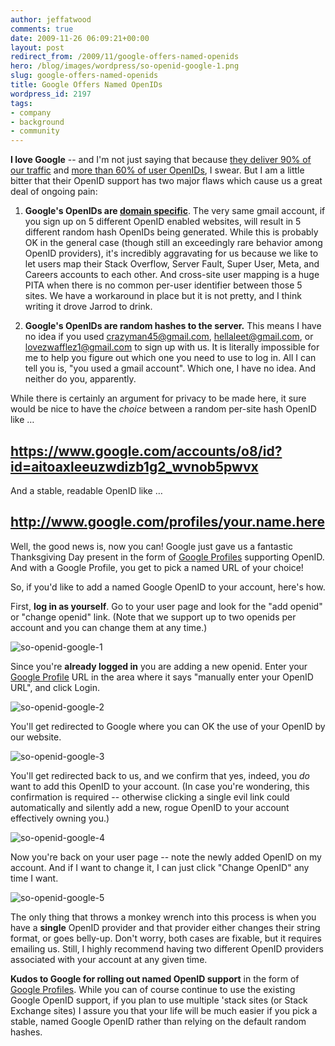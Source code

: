 ```yaml
---
author: jeffatwood
comments: true
date: 2009-11-26 06:09:21+00:00
layout: post
redirect_from: /2009/11/google-offers-named-openids
hero: /blog/images/wordpress/so-openid-google-1.png
slug: google-offers-named-openids
title: Google Offers Named OpenIDs
wordpress_id: 2197
tags:
- company
- background
- community
---
```



**I love Google** -- and I'm not just saying that because [they deliver 90% of our traffic](http://www.codinghorror.com/blog/archives/001224.html) and [more than 60% of user OpenIDs](http://meta.stackoverflow.com/questions/31021/what-openid-providers-should-we-feature-on-the-login-page), I swear. But I am a little bitter that their OpenID support has two major flaws which cause us a great deal of ongoing pain:







  1. **Google's OpenIDs are [domain specific](http://blog.stackoverflow.com/2009/04/googles-openids-are-unique-per-domain/)**. The very same gmail account, if you sign up on 5 different OpenID enabled websites, will result in 5 different random hash OpenIDs being generated. While this is probably OK in the general case (though still an exceedingly rare behavior among OpenID providers), it's incredibly aggravating for us because we like to let users map their Stack Overflow, Server Fault, Super User, Meta, and Careers accounts to each other. And cross-site user mapping is a huge PITA when there is no common per-user identifier between those 5 sites. We have a workaround in place but it is not pretty, and I think writing it drove Jarrod to drink.

  2. **Google's OpenIDs are random hashes to the server.** This means I have no idea if you used crazyman45@gmail.com, hellaleet@gmail.com, or lovezwafflez1@gmail.com to sign up with us. It is literally impossible for me to help you figure out which one you need to use to log in. All I can tell you is, "you used a gmail account". Which one, I have no idea. And neither do you, apparently.




While there is certainly an argument for privacy to be made here, it sure would be nice to have the _choice_ between a random per-site hash OpenID like …





## https://www.google.com/accounts/o8/id?id=aitoaxleeuzwdizb1g2_wvnob5pwvx





And a stable, readable OpenID like …





## http://www.google.com/profiles/your.name.here





Well, the good news is, now you can! Google just gave us a fantastic Thanksgiving Day present in the form of [Google Profiles](http://www.google.com/profiles) supporting OpenID. And with a Google Profile, you get to pick a named URL of your choice!



So, if you'd like to add a named Google OpenID to your account, here's how. 



First, **log in as yourself**. Go to your user page and look for the "add openid" or "change openid" link. (Note that we support up to two openids per account and you can change them at any time.)



![so-openid-google-1](/blog/images/wordpress/so-openid-google-1.png)



Since you're **already logged in** you are adding a new openid. Enter your [Google Profile](http://www.google.com/profiles) URL in the area where it says "manually enter your OpenID URL", and click Login.



![so-openid-google-2](/blog/images/wordpress/so-openid-google-2.png)



You'll get redirected to Google where you can OK the use of your OpenID by our website.



![so-openid-google-3](/blog/images/wordpress/so-openid-google-3.png)



You'll get redirected back to us, and we confirm that yes, indeed, you _do_ want to add this OpenID to your account. (In case you're wondering, this confirmation is required -- otherwise clicking a single evil link could automatically and silently add a new, rogue OpenID to your account effectively owning you.)



![so-openid-google-4](/blog/images/wordpress/so-openid-google-4.png)



Now you're back on your user page -- note the newly added OpenID on my account. And if I want to change it, I can just click "Change OpenID" any time I want.



![so-openid-google-5](/blog/images/wordpress/so-openid-google-5.png)



The only thing that throws a monkey wrench into this process is when you have a **single** OpenID provider and that provider either changes their string format, or goes belly-up. Don't worry, both cases are fixable, but it requires emailing us. Still, I highly recommend having two different OpenID providers associated with your account at any given time.



**Kudos to Google for rolling out named OpenID support** in the form of [Google Profiles](http://www.google.com/profiles). While you can of course continue to use the existing Google OpenID support, if you plan to use multiple 'stack sites (or Stack Exchange sites) I assure you that your life will be much easier if you pick a stable, named Google OpenID rather than relying on the default random hashes.


